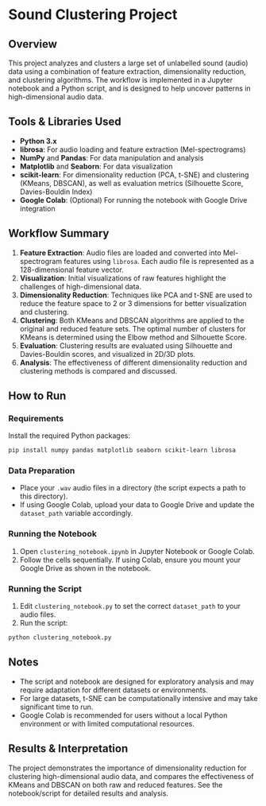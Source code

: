 # Sound Clustering Project

## Overview
This project analyzes and clusters a large set of unlabelled sound (audio) data using a combination of feature extraction, dimensionality reduction, and clustering algorithms. The workflow is implemented in a Jupyter notebook and a Python script, and is designed to help uncover patterns in high-dimensional audio data.

## Tools & Libraries Used
- **Python 3.x**
- **librosa**: For audio loading and feature extraction (Mel-spectrograms)
- **NumPy** and **Pandas**: For data manipulation and analysis
- **Matplotlib** and **Seaborn**: For data visualization
- **scikit-learn**: For dimensionality reduction (PCA, t-SNE) and clustering (KMeans, DBSCAN), as well as evaluation metrics (Silhouette Score, Davies-Bouldin Index)
- **Google Colab**: (Optional) For running the notebook with Google Drive integration

## Workflow Summary
1. **Feature Extraction**: Audio files are loaded and converted into Mel-spectrogram features using `librosa`. Each audio file is represented as a 128-dimensional feature vector.
2. **Visualization**: Initial visualizations of raw features highlight the challenges of high-dimensional data.
3. **Dimensionality Reduction**: Techniques like PCA and t-SNE are used to reduce the feature space to 2 or 3 dimensions for better visualization and clustering.
4. **Clustering**: Both KMeans and DBSCAN algorithms are applied to the original and reduced feature sets. The optimal number of clusters for KMeans is determined using the Elbow method and Silhouette Score.
5. **Evaluation**: Clustering results are evaluated using Silhouette and Davies-Bouldin scores, and visualized in 2D/3D plots.
6. **Analysis**: The effectiveness of different dimensionality reduction and clustering methods is compared and discussed.

## How to Run
### Requirements
Install the required Python packages:
```bash
pip install numpy pandas matplotlib seaborn scikit-learn librosa
```

### Data Preparation
- Place your `.wav` audio files in a directory (the script expects a path to this directory).
- If using Google Colab, upload your data to Google Drive and update the `dataset_path` variable accordingly.

### Running the Notebook
1. Open `clustering_notebook.ipynb` in Jupyter Notebook or Google Colab.
2. Follow the cells sequentially. If using Colab, ensure you mount your Google Drive as shown in the notebook.

### Running the Script
1. Edit `clustering_notebook.py` to set the correct `dataset_path` to your audio files.
2. Run the script:
```bash
python clustering_notebook.py
```

## Notes
- The script and notebook are designed for exploratory analysis and may require adaptation for different datasets or environments.
- For large datasets, t-SNE can be computationally intensive and may take significant time to run.
- Google Colab is recommended for users without a local Python environment or with limited computational resources.

## Results & Interpretation
The project demonstrates the importance of dimensionality reduction for clustering high-dimensional audio data, and compares the effectiveness of KMeans and DBSCAN on both raw and reduced features. See the notebook/script for detailed results and analysis. 